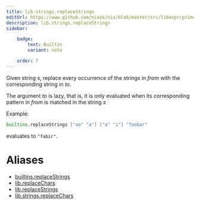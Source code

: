 ```yaml
---
title: lib.strings.replaceStrings
editUrl: https://www.github.com/nixos/nix/blob/master/src/libexpr/primops.cc
description: lib.strings.replaceStrings
sidebar:

    badge:
        text: Builtin
        variant: note

    order: 7
---
```


Given string *s*, replace every occurrence of the strings in *from*
with the corresponding string in *to*.

The argument *to* is lazy, that is, it is only evaluated when its corresponding pattern in *from* is matched in the string *s*

Example:

```nix
builtins.replaceStrings ["oo" "a"] ["a" "i"] "foobar"
```

evaluates to `"fabir"`.


# Aliases

- [builtins.replaceStrings](/nix-doc-comments/reference/builtins/builtins-replacestrings)
- [lib.replaceChars](/nix-doc-comments/reference/lib/lib-replacechars)
- [lib.replaceStrings](/nix-doc-comments/reference/lib/lib-replacestrings)
- [lib.strings.replaceChars](/nix-doc-comments/reference/lib/strings/lib-strings-replacechars)



